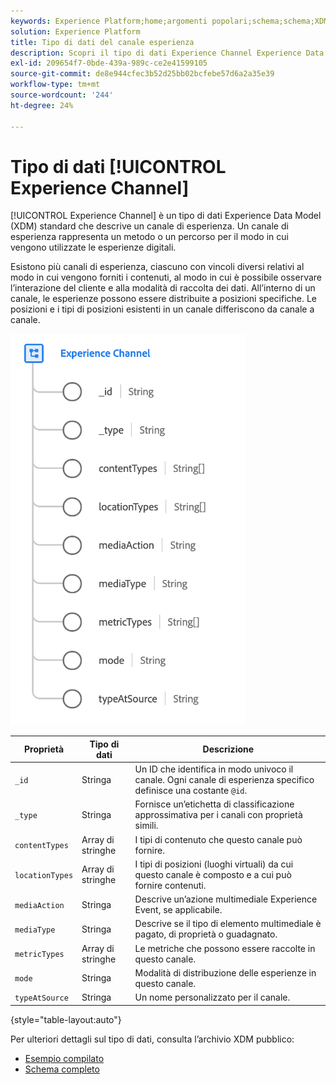 ```yaml
---
keywords: Experience Platform;home;argomenti popolari;schema;schema;XDM;campi;schemi;schemi;dettagli pagina web;tipo dati;tipo dati;tipo dati;pagina web;home;popular topic;schema;Schema;XDM;fields;schemas;Schemas;Webpage details;datatype;data-type;data type;data type;webpage
solution: Experience Platform
title: Tipo di dati del canale esperienza
description: Scopri il tipo di dati Experience Channel Experience Data Model (XDM).
exl-id: 209654f7-0bde-439a-989c-ce2e41599105
source-git-commit: de8e944cfec3b52d25bb02bcfebe57d6a2a35e39
workflow-type: tm+mt
source-wordcount: '244'
ht-degree: 24%

---
```


# Tipo di dati [!UICONTROL Experience Channel]

[!UICONTROL Experience Channel] è un tipo di dati Experience Data Model (XDM) standard che descrive un canale di esperienza. Un canale di esperienza rappresenta un metodo o un percorso per il modo in cui vengono utilizzate le esperienze digitali.

Esistono più canali di esperienza, ciascuno con vincoli diversi relativi al modo in cui vengono forniti i contenuti, al modo in cui è possibile osservare l’interazione del cliente e alla modalità di raccolta dei dati. All’interno di un canale, le esperienze possono essere distribuite a posizioni specifiche. Le posizioni e i tipi di posizioni esistenti in un canale differiscono da canale a canale.

![](../images/data-types/experience-channel.png)

| Proprietà | Tipo di dati | Descrizione |
| --- | --- | --- |
| `_id` | Stringa | Un ID che identifica in modo univoco il canale. Ogni canale di esperienza specifico definisce una costante `@id`. |
| `_type` | Stringa | Fornisce un’etichetta di classificazione approssimativa per i canali con proprietà simili. |
| `contentTypes` | Array di stringhe | I tipi di contenuto che questo canale può fornire. |
| `locationTypes` | Array di stringhe | I tipi di posizioni (luoghi virtuali) da cui questo canale è composto e a cui può fornire contenuti. |
| `mediaAction` | Stringa | Descrive un’azione multimediale Experience Event, se applicabile. |
| `mediaType` | Stringa | Descrive se il tipo di elemento multimediale è pagato, di proprietà o guadagnato. |
| `metricTypes` | Array di stringhe | Le metriche che possono essere raccolte in questo canale. |
| `mode` | Stringa | Modalità di distribuzione delle esperienze in questo canale. |
| `typeAtSource` | Stringa | Un nome personalizzato per il canale. |

{style="table-layout:auto"}

Per ulteriori dettagli sul tipo di dati, consulta l’archivio XDM pubblico:

* [Esempio compilato](https://github.com/adobe/xdm/blob/master/components/datatypes/channels/channel.example.1.json)
* [Schema completo](https://github.com/adobe/xdm/blob/master/components/datatypes/channels/channel.schema.json)
